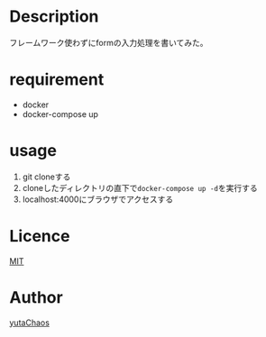 # Description
フレームワーク使わずにformの入力処理を書いてみた。

# requirement
- docker
- docker-compose up

# usage
1. git cloneする
2. cloneしたディレクトリの直下で`docker-compose up -d`を実行する
3. localhost:4000にブラウザでアクセスする

# Licence

[MIT](https://github.com/tcnksm/tool/blob/master/LICENCE)

# Author

[yutaChaos](https://github.com/yutaChaos)
